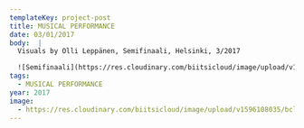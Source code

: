 ```yaml
---
templateKey: project-post
title: MUSICAL PERFORMANCE
date: 03/01/2017
body:  |
  Visuals by Olli Leppänen, Semifinaali, Helsinki, 3/2017

  ![Semifinaali](https://res.cloudinary.com/biitsicloud/image/upload/v1596108035/bcloud/07A.jpg)
tags:
  - MUSICAL PERFORMANCE
year: 2017
image:
  - https://res.cloudinary.com/biitsicloud/image/upload/v1596108035/bcloud/07A.jpg
---
```

